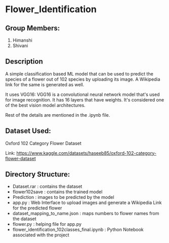# Flower_Identification

## Group Members:
1. Himanshi
2. Shivani

## Description
A simple classification based ML model that can be used to predict the species of a flower out of 102 species by uploading its image. A Wikipedia link for the same is generated as well. 

It uses VGG16: VGG16 is a convolutional neural network model that's used for image recognition. It has 16 layers that have weights. It's considered one of the best vision model architectures.

Rest of the details are mentioned in the .ipynb file.

## Dataset Used: 
Oxford 102 Category Flower Dataset

Link: https://www.kaggle.com/datasets/haseeb85/oxford-102-category-flower-dataset

## Directory Structure:
- Dataset.rar : contains the dataset
- flower102save : contains the trained model
- Prediction : images to be predicted by the model
- app.py : Web Interface to upload images and generate a Wikipedia Link for the predicted flower
- dataset_mapping_to_name.json : maps numbers to flower names from the dataset
- flower.py : helping file for app.py
- flower_identification_102classes_final.ipynb : Python Notebook associated with the project

